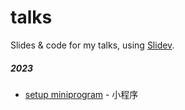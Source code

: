 # talks

Slides &amp; code for my talks, using [Slidev](https://sli.dev).

##### 2023

- [setup miniprogram](./2023-12-08) - 小程序
